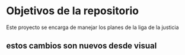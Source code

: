 # Objetivos de la repositorio

Este proyecto se encarga de manejar los planes de la liga de la justicia

## estos cambios son nuevos desde visual
